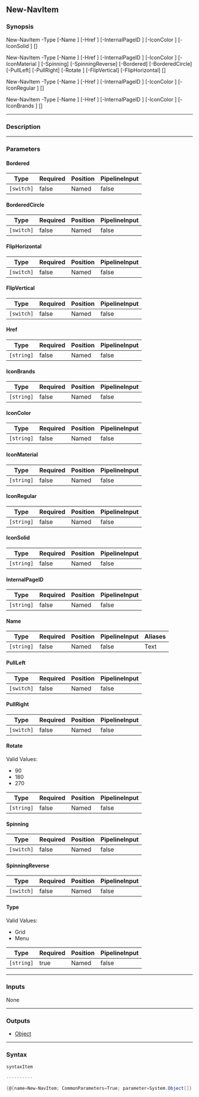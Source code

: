 New-NavItem
-----------

### Synopsis

New-NavItem -Type <string> [-Name <string>] [-Href <string>] [-InternalPageID <string>] [-IconColor <string>] [-IconSolid <string>] [<CommonParameters>]

New-NavItem -Type <string> [-Name <string>] [-Href <string>] [-InternalPageID <string>] [-IconColor <string>] [-IconMaterial <string>] [-Spinning] [-SpinningReverse] [-Bordered] [-BorderedCircle] [-PullLeft] [-PullRight] [-Rotate <string>] [-FlipVertical] [-FlipHorizontal] [<CommonParameters>]

New-NavItem -Type <string> [-Name <string>] [-Href <string>] [-InternalPageID <string>] [-IconColor <string>] [-IconRegular <string>] [<CommonParameters>]

New-NavItem -Type <string> [-Name <string>] [-Href <string>] [-InternalPageID <string>] [-IconColor <string>] [-IconBrands <string>] [<CommonParameters>]

---

### Description

---

### Parameters
#### **Bordered**

|Type      |Required|Position|PipelineInput|
|----------|--------|--------|-------------|
|`[switch]`|false   |Named   |false        |

#### **BorderedCircle**

|Type      |Required|Position|PipelineInput|
|----------|--------|--------|-------------|
|`[switch]`|false   |Named   |false        |

#### **FlipHorizontal**

|Type      |Required|Position|PipelineInput|
|----------|--------|--------|-------------|
|`[switch]`|false   |Named   |false        |

#### **FlipVertical**

|Type      |Required|Position|PipelineInput|
|----------|--------|--------|-------------|
|`[switch]`|false   |Named   |false        |

#### **Href**

|Type      |Required|Position|PipelineInput|
|----------|--------|--------|-------------|
|`[string]`|false   |Named   |false        |

#### **IconBrands**

|Type      |Required|Position|PipelineInput|
|----------|--------|--------|-------------|
|`[string]`|false   |Named   |false        |

#### **IconColor**

|Type      |Required|Position|PipelineInput|
|----------|--------|--------|-------------|
|`[string]`|false   |Named   |false        |

#### **IconMaterial**

|Type      |Required|Position|PipelineInput|
|----------|--------|--------|-------------|
|`[string]`|false   |Named   |false        |

#### **IconRegular**

|Type      |Required|Position|PipelineInput|
|----------|--------|--------|-------------|
|`[string]`|false   |Named   |false        |

#### **IconSolid**

|Type      |Required|Position|PipelineInput|
|----------|--------|--------|-------------|
|`[string]`|false   |Named   |false        |

#### **InternalPageID**

|Type      |Required|Position|PipelineInput|
|----------|--------|--------|-------------|
|`[string]`|false   |Named   |false        |

#### **Name**

|Type      |Required|Position|PipelineInput|Aliases|
|----------|--------|--------|-------------|-------|
|`[string]`|false   |Named   |false        |Text   |

#### **PullLeft**

|Type      |Required|Position|PipelineInput|
|----------|--------|--------|-------------|
|`[switch]`|false   |Named   |false        |

#### **PullRight**

|Type      |Required|Position|PipelineInput|
|----------|--------|--------|-------------|
|`[switch]`|false   |Named   |false        |

#### **Rotate**

Valid Values:

* 90
* 180
* 270

|Type      |Required|Position|PipelineInput|
|----------|--------|--------|-------------|
|`[string]`|false   |Named   |false        |

#### **Spinning**

|Type      |Required|Position|PipelineInput|
|----------|--------|--------|-------------|
|`[switch]`|false   |Named   |false        |

#### **SpinningReverse**

|Type      |Required|Position|PipelineInput|
|----------|--------|--------|-------------|
|`[switch]`|false   |Named   |false        |

#### **Type**

Valid Values:

* Grid
* Menu

|Type      |Required|Position|PipelineInput|
|----------|--------|--------|-------------|
|`[string]`|true    |Named   |false        |

---

### Inputs
None

---

### Outputs
* [Object](https://learn.microsoft.com/en-us/dotnet/api/System.Object)

---

### Syntax
```PowerShell
syntaxItem
```
```PowerShell
----------
```
```PowerShell
{@{name=New-NavItem; CommonParameters=True; parameter=System.Object[]}, @{name=New-NavItem; CommonParameters=True; parameter=System.Object[]}, @{name=New-NavItem; CommonParameters=True; parameter=System.Object…
```
